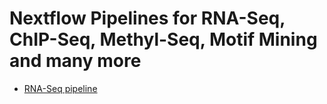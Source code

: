 # Nextflow Pipelines for RNA-Seq, ChIP-Seq, Methyl-Seq, Motif Mining and many more

* [RNA-Seq pipeline](demo/rnaseq.md)
